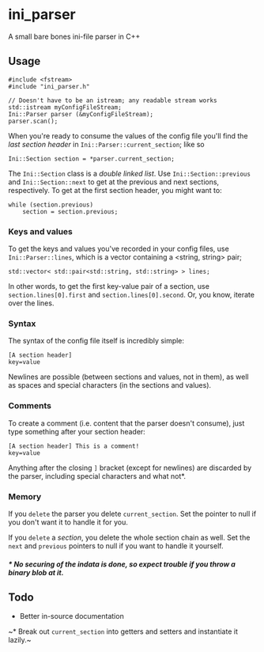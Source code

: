 # ini_parser
A small bare bones ini-file parser in C++

## Usage

    #include <fstream>
    #include "ini_parser.h"
    
    // Doesn't have to be an istream; any readable stream works
    std::istream myConfigFileStream;
    Ini::Parser parser (&myConfigFileStream);
    parser.scan();
    
When you're ready to consume the values of the config file you'll find the *last section header* in `Ini::Parser::current_section`;
like so

    Ini::Section section = *parser.current_section;
    
The `Ini::Section` class is a *double linked list*. Use `Ini::Section::previous` and `Ini::Section::next`
to get at the previous and next sections, respectively. To get at the first section header, you might want to:

    while (section.previous)
        section = section.previous;
        
### Keys and values
To get the keys and values you've recorded in your config files, use `Ini::Parser::lines`, which is a vector containing a <string, string> pair;

    std::vector< std::pair<std::string, std::string> > lines;
    
In other words, to get the first key-value pair of a section, use `section.lines[0].first` and `section.lines[0].second`. 
Or, you know, iterate over the lines.

### Syntax
The syntax of the config file itself is incredibly simple:

    [A section header]
    key=value
    
Newlines are possible (between sections and values, not in them), as well as spaces and special characters (in the sections and values).

### Comments
To create a comment (i.e. content that the parser doesn't consume), just type something after your section header:

    [A section header] This is a comment!
    key=value
    
Anything after the closing `]` bracket (except for newlines) are discarded by the parser, including special characters and what not*.

### Memory
If you `delete` the parser you delete `current_section`. Set the pointer to null if you don't want it to handle it for you.

If you `delete` a *section*, you delete the whole section chain as well. Set the `next` and `previous` pointers to null if you want to handle it yourself.

##### * No securing of the indata is done, so expect trouble if you throw a binary blob at it.

## Todo
* Better in-source documentation

~* Break out `current_section` into getters and setters and instantiate it lazily.~
